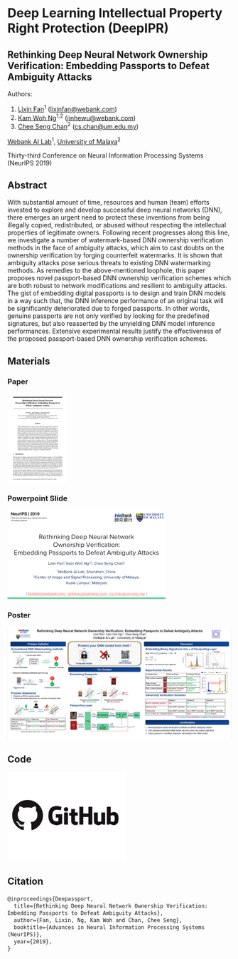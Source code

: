 # Deep Learning Intellectual Property Right Protection (DeepIPR)

## Rethinking Deep Neural Network Ownership Verification: Embedding Passports to Defeat Ambiguity Attacks

Authors: 

1. [Lixin Fan](https://scholar.google.fi/citations?user=fOsgdn0AAAAJ&hl=en)<sup>1</sup> (lixinfan@webank.com)
2. [Kam Woh Ng](https://www.linkedin.com/in/thomas-ng-kam-woh/)<sup>1,2</sup> (jinhewu@webank.com)
3. [Chee Seng Chan](http://cs-chan.com/)<sup>2</sup> (cs.chan@um.edu.my)

[Webank AI Lab](https://webank.com/en/)<sup>1</sup>, [University of Malaya](https://www.um.edu.my/)<sup>2</sup>

Thirty-third Conference on Neural Information Processing Systems (NeurIPS 2019)

## Abstract

With substantial amount of time, resources and human (team) efforts invested to explore and develop successful deep neural networks (DNN), there emerges an urgent need to protect these inventions from being illegally copied, redistributed, or abused without respecting the intellectual properties of legitimate owners. Following recent progresses along this line, we investigate a number of watermark-based DNN ownership verification methods in the face of ambiguity attacks, which aim to cast doubts on the ownership verification by forging counterfeit watermarks. It is shown that ambiguity attacks pose serious threats to existing DNN watermarking methods. As remedies to the above-mentioned loophole, this paper proposes novel passport-based DNN ownership verification schemes which are both robust to network modifications and resilient to ambiguity attacks. The gist of embedding digital passports is to design and train DNN models in a way such that, the DNN inference performance of an original task will be significantly deteriorated due to forged passports. In other words, genuine passports are not only verified by looking for the predefined signatures, but also reasserted by the unyielding DNN model inference performances. Extensive experimental results justify the effectiveness of the proposed passport-based DNN ownership verification schemes.

## Materials

### Paper


<!--<img src="paperfirstpage.png" height=200  />-->

<a href="http://papers.nips.cc/paper/8719-rethinking-deep-neural-network-ownership-verification-embedding-passports-to-defeat-ambiguity-attacks">![Paper](paperfirstpage.png)</a>

### Powerpoint Slide

<!--<img src="slidefirstpage.png" height=200  />-->

<a href="slide.pdf">![Powerpoint Slide](slidefirstpage.png)</a>

<!--<a href="https://arxiv.org/abs/1909.07830" style="display:inline-block;margin-right:10px;text-align: center" ><img src="paperfirstpage.png" height=200  /><p>Paper</p></a>-->

<!--<a href="Digital Passport Slide.pdf" style="display:inline-block;text-align: center;"><img src="slidefirstpage.png" height=200  /><p>Slide</p></a>-->

### Poster

<!--<img src="slidefirstpage.png" height=200  />-->

<a href="poster.pdf">![Poster](poster.png)</a>

## Code

<!--<img src="githublogo.jpg" height=200  />-->

<a href="https://github.com/kamwoh/DeepIPR">![Github Repository](githublogo.jpg)</a>

<!--<a href="https://github.com/kamwoh/DeepIPR" style="display:inline-block;text-align:center;"><img src=githublogo.jpg height=200 /><p>Github Repository</p></a>-->

## Citation

```
@inproceedings{Deepassport,
  title={Rethinking Deep Neural Network Ownership Verification: Embedding Passports to Defeat Ambiguity Attacks},
  author={Fan, Lixin, Ng, Kam Woh and Chan, Chee Seng},
  booktitle={Advances in Neural Information Processing Systems (NeurIPS)},
  year={2019},
}
```
